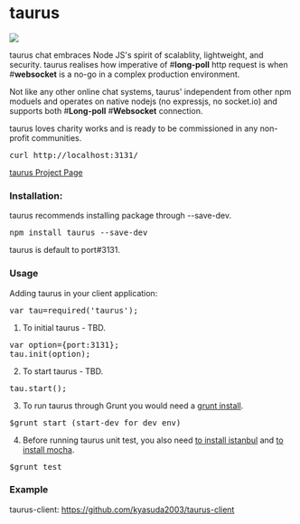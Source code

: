 taurus
=========

<a href="https://travis-ci.org/kyasuda2003/taurus"><img src="https://travis-ci.org/kyasuda2003/taurus.svg?branch=master"></a>

taurus chat embraces Node JS's spirit of scalablity, lightweight, and security. taurus realises how imperative of #<b>long-poll</b> http request is when #<b>websocket</b> is a no-go in a complex production environment.

Not like any other online chat systems, taurus' independent from other npm moduels and operates on native nodejs (no expressjs, no socket.io) and supports both #<b>Long-poll</b> #<b>Websocket</b> connection.

taurus loves charity works and is ready to be commissioned in any non-profit communities.

<pre>
curl http://localhost:3131/<file_name>
</pre>

<a href="http://kyasuda2003.github.io/taurus/">taurus Project Page</a>

<h3>Installation:</h3>

taurus recommends installing package through --save-dev.
<pre>
npm install taurus --save-dev
</pre>

taurus is default to port#3131.

<h3>Usage</h3>
Adding taurus in your client application:
<pre>
var tau=required('taurus');
</pre>


1) To initial taurus - TBD.
<pre>
var option={port:3131};
tau.init(option);
</pre>

2) To start taurus - TBD.
<pre>
tau.start();
</pre>

3) To run taurus through Grunt you would need a <a href="http://gruntjs.com/getting-started">grunt install</a>.
<pre>
$grunt start (start-dev for dev env)
</pre>

4) Before running taurus unit test, you also need <a href="https://www.npmjs.com/package/istanbul">to install istanbul</a> and <a href="http://mochajs.org/"> to install mocha</a>.
<pre>
$grunt test
</pre>

<h3>Example</h3>
taurus-client:
<a href="https://github.com/kyasuda2003/taurus-client">
https://github.com/kyasuda2003/taurus-client
</a>


